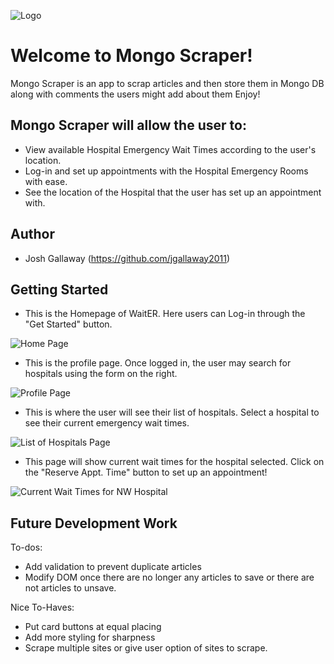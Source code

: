 ![Logo](public/images/waitER-logo.PNG?raw=true "Title")

# Welcome to Mongo Scraper!

Mongo Scraper is an app to scrap articles and then store them in Mongo DB along with comments the users might add about them Enjoy!

## Mongo Scraper will allow the user to:
* View available Hospital Emergency Wait Times according to the user's location.
* Log-in and set up appointments with the Hospital Emergency Rooms with ease.
* See the location of the Hospital that the user has set up an appointment with.

## Author
* Josh Gallaway (https://github.com/jgallaway2011)

## Getting Started
* This is the Homepage of WaitER. Here users can Log-in through the "Get Started" button.

![Home Page](public/images/readme1.PNG?raw=true "Title")

* This is the profile page. Once logged in, the user may search for hospitals using the form on the right.

![Profile Page](public/images/readme2.PNG?raw=true "Title")

* This is where the user will see their list of hospitals. Select a hospital to see their current emergency wait times.

![List of Hospitals Page](public/images/readme3.PNG?raw=true "Title")

* This page will show current wait times for the hospital selected. Click on the "Reserve Appt. Time" button to set up an appointment!

![Current Wait Times for NW Hospital](public/images/readme4.PNG?raw=true "Title")

## Future Development Work

To-dos:
* Add validation to prevent duplicate articles
* Modify DOM once there are no longer any articles to save or there are not articles to unsave.

Nice To-Haves:
* Put card buttons at equal placing
* Add more styling for sharpness
* Scrape multiple sites or give user option of sites to scrape.
